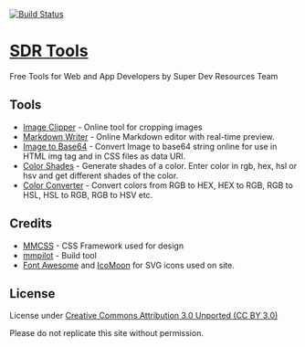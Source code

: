 [![Build Status](https://travis-ci.org/super-dev/SDR-Tools.svg?branch=master)](https://travis-ci.org/super-dev/SDR-Tools)

# [SDR Tools](https://tools.superdevresources.com/)

Free Tools for Web and App Developers by Super Dev Resources Team

## Tools

 - [Image Clipper](https://tools.superdevresources.com/image-cropper/) - Online tool for cropping images
 - [Markdown Writer](https://tools.superdevresources.com/markdown-writer) - Online Markdown editor with real-time preview.
 - [Image to Base64](https://tools.superdevresources.com/base64-image) - Convert Image to base64 string online for use in HTML img tag and in CSS files as data URI.
 - [Color Shades](https://tools.superdevresources.com/color-shades) - Generate shades of a color. Enter color in rgb, hex, hsl or hsv and get different shades of the color.
 - [Color Converter](https://tools.superdevresources.com/color-converter) - Convert colors from RGB to HEX, HEX to RGB, RGB to HSL, HSL to RGB, RGB to HSV etc.

## Credits

 - [MMCSS](https://mmcss.kunruchcreations.com/) - CSS Framework used for design
 - [mmpilot](https://mmpilot.kunruchcreations.com/) - Build tool
 - [Font Awesome](http://fontawesome.io/) and [IcoMoon](https://icomoon.io/) for SVG icons used on site.

## License

License under [Creative Commons Attribution 3.0 Unported (CC BY 3.0)](https://creativecommons.org/licenses/by/3.0/)

Please do not replicate this site without permission.
